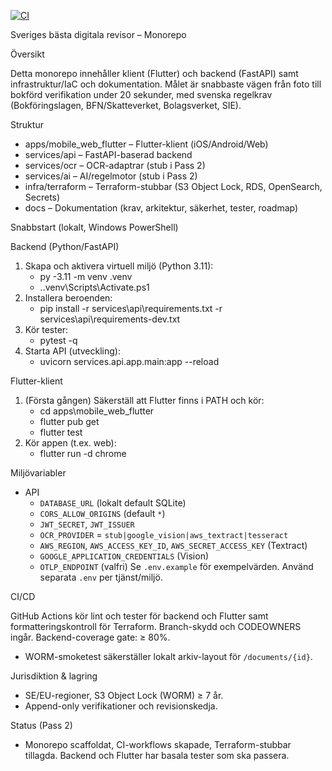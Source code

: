 [![CI](https://github.com/LegendBuilder/bertil-ai/actions/workflows/ci.yml/badge.svg)](https://github.com/LegendBuilder/bertil-ai/actions/workflows/ci.yml)

Sveriges bästa digitala revisor – Monorepo

Översikt

Detta monorepo innehåller klient (Flutter) och backend (FastAPI) samt infrastruktur/IaC och dokumentation. Målet är snabbaste vägen från foto till bokförd verifikation under 20 sekunder, med svenska regelkrav (Bokföringslagen, BFN/Skatteverket, Bolagsverket, SIE).

Struktur

- apps/mobile_web_flutter – Flutter-klient (iOS/Android/Web)
- services/api – FastAPI-baserad backend
- services/ocr – OCR-adaptrar (stub i Pass 2)
- services/ai – AI/regelmotor (stub i Pass 2)
- infra/terraform – Terraform-stubbar (S3 Object Lock, RDS, OpenSearch, Secrets)
- docs – Dokumentation (krav, arkitektur, säkerhet, tester, roadmap)

Snabbstart (lokalt, Windows PowerShell)

Backend (Python/FastAPI)

1. Skapa och aktivera virtuell miljö (Python 3.11):
   - py -3.11 -m venv .venv
   - .\.venv\Scripts\Activate.ps1
2. Installera beroenden:
   - pip install -r services\api\requirements.txt -r services\api\requirements-dev.txt
3. Kör tester:
   - pytest -q
4. Starta API (utveckling):
   - uvicorn services.api.app.main:app --reload

Flutter-klient

1. (Första gången) Säkerställ att Flutter finns i PATH och kör:
   - cd apps\mobile_web_flutter
   - flutter pub get
   - flutter test
2. Kör appen (t.ex. web):
   - flutter run -d chrome

Miljövariabler

- API
  - `DATABASE_URL` (lokalt default SQLite)
  - `CORS_ALLOW_ORIGINS` (default `*`)
  - `JWT_SECRET`, `JWT_ISSUER`
  - `OCR_PROVIDER` = `stub|google_vision|aws_textract|tesseract`
  - `AWS_REGION`, `AWS_ACCESS_KEY_ID`, `AWS_SECRET_ACCESS_KEY` (Textract)
  - `GOOGLE_APPLICATION_CREDENTIALS` (Vision)
  - `OTLP_ENDPOINT` (valfri)
Se `.env.example` för exempelvärden. Använd separata `.env` per tjänst/miljö.

CI/CD

GitHub Actions kör lint och tester för backend och Flutter samt formatteringskontroll för Terraform. Branch-skydd och CODEOWNERS ingår. Backend-coverage gate: ≥ 80%.
- WORM-smoketest säkerställer lokalt arkiv-layout för `/documents/{id}`.

Jurisdiktion & lagring

- SE/EU-regioner, S3 Object Lock (WORM) ≥ 7 år.
- Append-only verifikationer och revisionskedja.

Status (Pass 2)

- Monorepo scaffoldat, CI-workflows skapade, Terraform-stubbar tillagda. Backend och Flutter har basala tester som ska passera.


